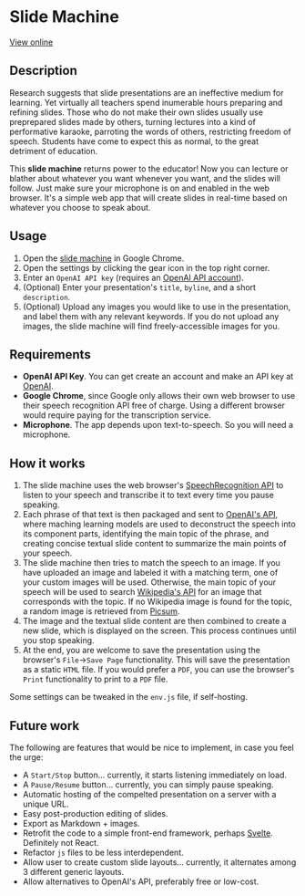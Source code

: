 # Slide Machine

[View online](https://bloombar.github.io/slide-machine/)

## Description

Research suggests that slide presentations are an ineffective medium for learning. Yet virtually all teachers spend inumerable hours preparing and refining slides. Those who do not make their own slides usually use preprepared slides made by others, turning lectures into a kind of performative karaoke, parroting the words of others, restricting freedom of speech. Students have come to expect this as normal, to the great detriment of education.

This **slide machine** returns power to the educator! Now you can lecture or blather about whatever you want whenever you want, and the slides will follow. Just make sure your microphone is on and enabled in the web browser. It's a simple web app that will create slides in real-time based on whatever you choose to speak about.

## Usage

1. Open the [slide machine](https://bloombar.github.io/slide-machine/) in Google Chrome.
2. Open the settings by clicking the gear icon in the top right corner.
3. Enter an `OpenAI API key` (requires an [OpenAI API account](https://platform.openai.com/api-keys)).
4. (Optional) Enter your presentation's `title`, `byline`, and a short `description`.
5. (Optional) Upload any images you would like to use in the presentation, and label them with any relevant keywords. If you do not upload any images, the slide machine will find freely-accessible images for you.

## Requirements

- **OpenAI API Key**. You can get create an account and make an API key at [OpenAI](https://platform.openai.com/api-keys).
- **Google Chrome**, since Google only allows their own web browser to use their speech recognition API free of charge. Using a different browser would require paying for the transcription service.
- **Microphone**. The app depends upon text-to-speech. So you will need a microphone.

## How it works

1. The slide machine uses the web browser's [SpeechRecognition API](https://developer.mozilla.org/en-US/docs/Web/API/SpeechRecognition) to listen to your speech and transcribe it to text every time you pause speaking.
2. Each phrase of that text is then packaged and sent to [OpenAI's API](https://platform.openai.com), where maching learning models are used to deconstruct the speech into its component parts, identifying the main topic of the phrase, and creating concise textual slide content to summarize the main points of your speech.
3. The slide machine then tries to match the speech to an image. If you have uploaded an image and labeled it with a matching term, one of your custom images will be used. Otherwise, the main topic of your speech will be used to search [Wikipedia's API](https://www.mediawiki.org/wiki/API:Main_page) for an image that corresponds with the topic. If no Wikipedia image is found for the topic, a random image is retrieved from [Picsum](https://picsum.photos/).
4. The image and the textual slide content are then combined to create a new slide, which is displayed on the screen. This process continues until you stop speaking.
5. At the end, you are welcome to save the presentation using the browser's `File`->`Save Page` functionality. This will save the presentation as a static `HTML` file. If you would prefer a `PDF`, you can use the browser's `Print` functionality to print to a `PDF` file.

Some settings can be tweaked in the `env.js` file, if self-hosting.

## Future work

The following are features that would be nice to implement, in case you feel the urge:

- A `Start/Stop` button... currently, it starts listening immediately on load.
- A `Pause/Resume` button... currently, you can simply pause speaking.
- Automatic hosting of the compelted presentation on a server with a unique URL.
- Easy post-production editing of slides.
- Export as Markdown + images.
- Retrofit the code to a simple front-end framework, perhaps [Svelte](https://svelte.dev/). Definitely not React.
- Refactor `js` files to be less interdependent.
- Allow user to create custom slide layouts... currently, it alternates among 3 different generic layouts.
- Allow alternatives to OpenAI's API, preferably free or low-cost.
